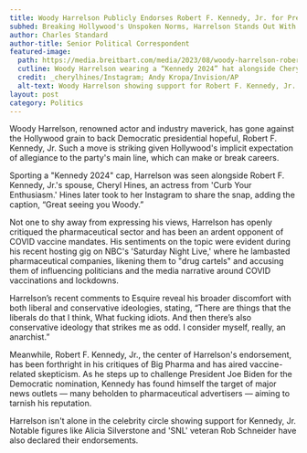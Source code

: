 ```yaml
---
title: Woody Harrelson Publicly Endorses Robert F. Kennedy, Jr. for President
subhed: Breaking Hollywood's Unspoken Norms, Harrelson Stands Out With His Support for Kennedy
author: Charles Standard
author-title: Senior Political Correspondent
featured-image: 
  path: https://media.breitbart.com/media/2023/08/woody-harrelson-robert-f-kennedy-jr-rfk-ap-640x480.png
  cutline: Woody Harrelson wearing a “Kennedy 2024” hat alongside Cheryl Hines.
  credit: _cherylhines/Instagram; Andy Kropa/Invision/AP
  alt-text: Woody Harrelson showing support for Robert F. Kennedy, Jr. with Cheryl Hines.
layout: post
category: Politics
---
```


Woody Harrelson, renowned actor and industry maverick, has gone against the Hollywood grain to back Democratic presidential hopeful, Robert F. Kennedy, Jr. Such a move is striking given Hollywood's implicit expectation of allegiance to the party's main line, which can make or break careers.

Sporting a "Kennedy 2024" cap, Harrelson was seen alongside Robert F. Kennedy, Jr.'s spouse, Cheryl Hines, an actress from 'Curb Your Enthusiasm.' Hines later took to her Instagram to share the snap, adding the caption, “Great seeing you Woody.”

Not one to shy away from expressing his views, Harrelson has openly critiqued the pharmaceutical sector and has been an ardent opponent of COVID vaccine mandates. His sentiments on the topic were evident during his recent hosting gig on NBC's 'Saturday Night Live,' where he lambasted pharmaceutical companies, likening them to "drug cartels" and accusing them of influencing politicians and the media narrative around COVID vaccinations and lockdowns.

Harrelson’s recent comments to Esquire reveal his broader discomfort with both liberal and conservative ideologies, stating, “There are things that the liberals do that I think, What fucking idiots. And then there’s also conservative ideology that strikes me as odd. I consider myself, really, an anarchist.”

Meanwhile, Robert F. Kennedy, Jr., the center of Harrelson's endorsement, has been forthright in his critiques of Big Pharma and has aired vaccine-related skepticism. As he steps up to challenge President Joe Biden for the Democratic nomination, Kennedy has found himself the target of major news outlets — many beholden to pharmaceutical advertisers — aiming to tarnish his reputation.

Harrelson isn't alone in the celebrity circle showing support for Kennedy, Jr. Notable figures like Alicia Silverstone and 'SNL' veteran Rob Schneider have also declared their endorsements.
